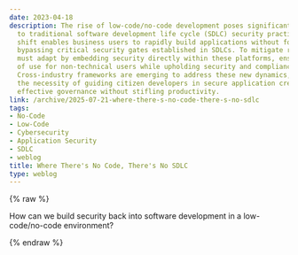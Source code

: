 ```yaml
---
date: 2023-04-18
description: The rise of low-code/no-code development poses significant challenges
  to traditional software development life cycle (SDLC) security practices. This paradigm
  shift enables business users to rapidly build applications without formal coding,
  bypassing critical security gates established in SDLCs. To mitigate risks, organizations
  must adapt by embedding security directly within these platforms, ensuring ease
  of use for non-technical users while upholding security and compliance standards.
  Cross-industry frameworks are emerging to address these new dynamics, highlighting
  the necessity of guiding citizen developers in secure application creation to maintain
  effective governance without stifling productivity.
link: /archive/2025-07-21-where-there-s-no-code-there-s-no-sdlc
tags:
- No-Code
- Low-Code
- Cybersecurity
- Application Security
- SDLC
- weblog
title: Where There's No Code, There's No SDLC
type: weblog
---
```

{% raw %}

How can we build security back into software development in a low-code/no-code environment?

{% endraw %}
